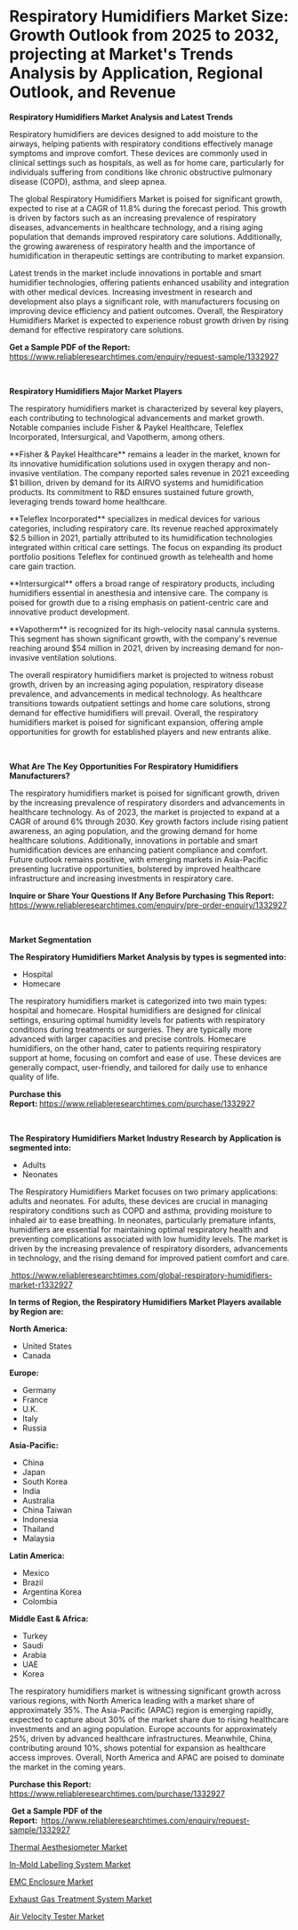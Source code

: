 <p><h1>Respiratory Humidifiers Market Size: Growth Outlook from 2025 to 2032, projecting at Market's Trends Analysis by Application, Regional Outlook, and Revenue</h1></p><p><strong>Respiratory Humidifiers Market Analysis and Latest Trends</strong></p>
<p><p>Respiratory humidifiers are devices designed to add moisture to the airways, helping patients with respiratory conditions effectively manage symptoms and improve comfort. These devices are commonly used in clinical settings such as hospitals, as well as for home care, particularly for individuals suffering from conditions like chronic obstructive pulmonary disease (COPD), asthma, and sleep apnea.</p><p>The global Respiratory Humidifiers Market is poised for significant growth, expected to rise at a CAGR of 11.8% during the forecast period. This growth is driven by factors such as an increasing prevalence of respiratory diseases, advancements in healthcare technology, and a rising aging population that demands improved respiratory care solutions. Additionally, the growing awareness of respiratory health and the importance of humidification in therapeutic settings are contributing to market expansion.</p><p>Latest trends in the market include innovations in portable and smart humidifier technologies, offering patients enhanced usability and integration with other medical devices. Increasing investment in research and development also plays a significant role, with manufacturers focusing on improving device efficiency and patient outcomes. Overall, the Respiratory Humidifiers Market is expected to experience robust growth driven by rising demand for effective respiratory care solutions.</p></p>
<p><strong>Get a Sample PDF of the Report:&nbsp;</strong> <a href="https://www.reliableresearchtimes.com/enquiry/request-sample/1332927?utm_campaign=3369&utm_medium=2&utm_source=Github&utm_content=ia&utm_term=24032025&utm_id=respiratory-humidifiers">https://www.reliableresearchtimes.com/enquiry/request-sample/1332927</a></p>
<p>&nbsp;</p>
<p><strong>Respiratory Humidifiers Major Market Players</strong></p>
<p><p>The respiratory humidifiers market is characterized by several key players, each contributing to technological advancements and market growth. Notable companies include Fisher & Paykel Healthcare, Teleflex Incorporated, Intersurgical, and Vapotherm, among others.</p><p>**Fisher & Paykel Healthcare** remains a leader in the market, known for its innovative humidification solutions used in oxygen therapy and non-invasive ventilation. The company reported sales revenue in 2021 exceeding $1 billion, driven by demand for its AIRVO systems and humidification products. Its commitment to R&D ensures sustained future growth, leveraging trends toward home healthcare.</p><p>**Teleflex Incorporated** specializes in medical devices for various categories, including respiratory care. Its revenue reached approximately $2.5 billion in 2021, partially attributed to its humidification technologies integrated within critical care settings. The focus on expanding its product portfolio positions Teleflex for continued growth as telehealth and home care gain traction.</p><p>**Intersurgical** offers a broad range of respiratory products, including humidifiers essential in anesthesia and intensive care. The company is poised for growth due to a rising emphasis on patient-centric care and innovative product development.</p><p>**Vapotherm** is recognized for its high-velocity nasal cannula systems. This segment has shown significant growth, with the company's revenue reaching around $54 million in 2021, driven by increasing demand for non-invasive ventilation solutions.</p><p>The overall respiratory humidifiers market is projected to witness robust growth, driven by an increasing aging population, respiratory disease prevalence, and advancements in medical technology. As healthcare transitions towards outpatient settings and home care solutions, strong demand for effective humidifiers will prevail. Overall, the respiratory humidifiers market is poised for significant expansion, offering ample opportunities for growth for established players and new entrants alike.</p></p>
<p>&nbsp;</p>
<p><strong>What Are The Key Opportunities For Respiratory Humidifiers Manufacturers?</strong></p>
<p><p>The respiratory humidifiers market is poised for significant growth, driven by the increasing prevalence of respiratory disorders and advancements in healthcare technology. As of 2023, the market is projected to expand at a CAGR of around 6% through 2030. Key growth factors include rising patient awareness, an aging population, and the growing demand for home healthcare solutions. Additionally, innovations in portable and smart humidification devices are enhancing patient compliance and comfort. Future outlook remains positive, with emerging markets in Asia-Pacific presenting lucrative opportunities, bolstered by improved healthcare infrastructure and increasing investments in respiratory care.</p></p>
<p><strong>Inquire or Share Your Questions If Any Before Purchasing This Report:</strong> <a href="https://www.reliableresearchtimes.com/enquiry/pre-order-enquiry/1332927?utm_campaign=3369&utm_medium=2&utm_source=Github&utm_content=ia&utm_term=24032025&utm_id=respiratory-humidifiers">https://www.reliableresearchtimes.com/enquiry/pre-order-enquiry/1332927</a></p>
<p>&nbsp;</p>
<p><strong>Market Segmentation</strong></p>
<p><strong>The Respiratory Humidifiers Market Analysis by types is segmented into:</strong></p>
<p><ul><li>Hospital</li><li>Homecare</li></ul></p>
<p><p>The respiratory humidifiers market is categorized into two main types: hospital and homecare. Hospital humidifiers are designed for clinical settings, ensuring optimal humidity levels for patients with respiratory conditions during treatments or surgeries. They are typically more advanced with larger capacities and precise controls. Homecare humidifiers, on the other hand, cater to patients requiring respiratory support at home, focusing on comfort and ease of use. These devices are generally compact, user-friendly, and tailored for daily use to enhance quality of life.</p></p>
<p><strong>Purchase this Report:&nbsp;</strong><a href="https://www.reliableresearchtimes.com/purchase/1332927?utm_campaign=3369&utm_medium=2&utm_source=Github&utm_content=ia&utm_term=24032025&utm_id=respiratory-humidifiers">https://www.reliableresearchtimes.com/purchase/1332927</a></p>
<p>&nbsp;</p>
<p><strong>The Respiratory Humidifiers Market Industry Research by Application is segmented into:</strong></p>
<p><ul><li>Adults</li><li>Neonates</li></ul></p>
<p><p>The Respiratory Humidifiers Market focuses on two primary applications: adults and neonates. For adults, these devices are crucial in managing respiratory conditions such as COPD and asthma, providing moisture to inhaled air to ease breathing. In neonates, particularly premature infants, humidifiers are essential for maintaining optimal respiratory health and preventing complications associated with low humidity levels. The market is driven by the increasing prevalence of respiratory disorders, advancements in technology, and the rising demand for improved patient comfort and care.</p></p>
<p><a href="https://www.reliableresearchtimes.com/global-respiratory-humidifiers-market-r1332927?utm_campaign=3369&utm_medium=2&utm_source=Github&utm_content=ia&utm_term=24032025&utm_id=respiratory-humidifiers">&nbsp;https://www.reliableresearchtimes.com/global-respiratory-humidifiers-market-r1332927</a></p>
<p><strong>In terms of Region, the Respiratory Humidifiers Market Players available by Region are:</strong></p>
<p>
    <p> <strong> North America: </strong>
        <ul>
            <li>United States</li>
            <li>Canada</li>
        </ul>
        </p> 
    <p> <strong> Europe: </strong>
        <ul>
            <li>Germany</li>
            <li>France</li>
            <li>U.K.</li>
            <li>Italy</li>
            <li>Russia</li>
        </ul>
        </p> 
    <p> <strong> Asia-Pacific: </strong>
        <ul>
            <li>China</li>
            <li>Japan</li>
            <li>South Korea</li>
            <li>India</li>
            <li>Australia</li>
            <li>China Taiwan</li>
            <li>Indonesia</li>
            <li>Thailand</li>
            <li>Malaysia</li>
        </ul>
        </p> 
    <p> <strong> Latin America: </strong>
        <ul>
            <li>Mexico</li>
            <li>Brazil</li>
            <li>Argentina Korea</li>
            <li>Colombia</li>
        </ul>
        </p> 
    <p> <strong> Middle East & Africa: </strong>
        <ul>
            <li>Turkey</li>
            <li>Saudi</li>
            <li>Arabia</li>
            <li>UAE</li>
            <li>Korea</li>
        </ul>
    </p>
    </p>
<p><p>The respiratory humidifiers market is witnessing significant growth across various regions, with North America leading with a market share of approximately 35%. The Asia-Pacific (APAC) region is emerging rapidly, expected to capture about 30% of the market share due to rising healthcare investments and an aging population. Europe accounts for approximately 25%, driven by advanced healthcare infrastructures. Meanwhile, China, contributing around 10%, shows potential for expansion as healthcare access improves. Overall, North America and APAC are poised to dominate the market in the coming years.</p></p>
<p><strong>Purchase this Report: </strong><a href="https://www.reliableresearchtimes.com/purchase/1332927?utm_campaign=3369&utm_medium=2&utm_source=Github&utm_content=ia&utm_term=24032025&utm_id=respiratory-humidifiers">https://www.reliableresearchtimes.com/purchase/1332927</a></p>
<p>&nbsp;<strong>Get a Sample PDF of the Report:&nbsp;&nbsp;</strong><a href="https://www.reliableresearchtimes.com/enquiry/request-sample/1332927?utm_campaign=3369&utm_medium=2&utm_source=Github&utm_content=ia&utm_term=24032025&utm_id=respiratory-humidifiers">https://www.reliableresearchtimes.com/enquiry/request-sample/1332927</a></p>
<p><strong></strong></p>
<p><p><a href="https://www.linkedin.com/pulse/thermal-aesthesiometer-market-analysis-report-predicts-tgcrc?utm_campaign=3369&utm_medium=2&utm_source=Github&utm_content=ia&utm_term=24032025&utm_id=respiratory-humidifiers">Thermal Aesthesiometer Market</a></p><p><a href="https://github.com/popoialraih3/Market-Research-Report-List-1/blob/main/in-mold-labelling-system-market.md?utm_campaign=3369&utm_medium=2&utm_source=Github&utm_content=ia&utm_term=24032025&utm_id=respiratory-humidifiers">In-Mold Labelling System Market</a></p><p><a href="https://www.linkedin.com/pulse/future-demand-revenue-forecast-emc-enclosure-market-144-udfoc?utm_campaign=3369&utm_medium=2&utm_source=Github&utm_content=ia&utm_term=24032025&utm_id=respiratory-humidifiers">EMC Enclosure Market</a></p><p><a href="https://www.linkedin.com/pulse/exhaust-gas-treatment-system-market-update-growth-goals-vgwvc?utm_campaign=3369&utm_medium=2&utm_source=Github&utm_content=ia&utm_term=24032025&utm_id=respiratory-humidifiers">Exhaust Gas Treatment System Market</a></p><p><a href="https://www.linkedin.com/pulse/in-depth-analysis-air-velocity-tester-market-trends-growth-jytxc?utm_campaign=3369&utm_medium=2&utm_source=Github&utm_content=ia&utm_term=24032025&utm_id=respiratory-humidifiers">Air Velocity Tester Market</a></p></p>